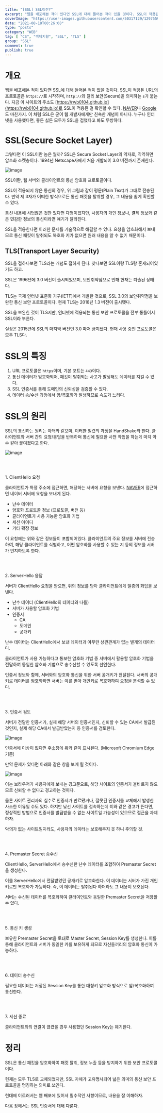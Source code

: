 ```yaml
---
title: "[SSL] SSL이란?"
excerpt: "웹을 배포해본 적이 있다면 SSL에 대해 들어본 적이 있을 것이다. SSL이 적용된 URL의 프로토콜은 https://로 시작하며, http://와 달리 보안(Secure)을 의미하는 s가 붙는다. 지금 이 사이트의 주소도 https://rwb0104.github.io로 SSL이 적용된 걸 확인할 수 있다. NAVER나 Google도 마찬가지. 이 처럼 SSL은 굳이 웹 개발자에게만 친숙한 개념이 아니다. 누구나 인터넷을 사용했다면, 좋든 싫든 모두가 SSL을 접했다고 봐도 무방하다."
coverImage: "https://user-images.githubusercontent.com/50317129/129755999-c5d6c474-d5c0-442a-b7c5-37b3cdf703a9.png"
date: "2021-08-18T00:26:08"
type: "posts"
category: "WEB"
tag: [ "CS", "객체지향", "SSL", "TLS" ]
group: "SSL"
comment: true
publish: true
---
```


# 개요

웹을 배포해본 적이 있다면 <span class="pink-600">SSL</span>에 대해 들어본 적이 있을 것이다. SSL이 적용된 URL의 프로토콜은 `https://`로 시작하며, `http://`와 달리 <span class="blue-400">보안(Secure)</span>을 의미하는 `s`가 붙는다. 지금 이 사이트의 주소도 [https://rwb0104.github.io](https://rwb0104.github.io)로 SSL이 적용된 걸 확인할 수 있다. [NAVER](https://naver.com)나 [Google](https://google.com)도 마찬가지. 이 처럼 SSL은 굳이 웹 개발자에게만 친숙한 개념이 아니다. 누구나 인터넷을 사용했다면, 좋든 싫든 모두가 SSL을 접했다고 봐도 무방하다.

# SSL(Secure Socket Layer)

그렇다면 이 <span class="pink-600">SSL</span>이란 놈은 뭘까? SSL은 Secure Socket Layer의 약자로, 직역하면 암호화 소켓층이다. 1994년 Netscape사에서 처음 개발되어 3.0 버전까지 존재한다.

![image](https://user-images.githubusercontent.com/50317129/129691442-090810ed-30c5-4245-aa9d-9dd785f621a6.png)

SSL이란, <span class="amber-400">웹 서버와 클라이언트의 통신 암호화 프로토콜</span>이다.

SSL이 적용되지 않은 통신의 경우, 위 그림과 같이 평문(Plain Text)가 그대로 전송된다. 만약 제 3자가 어떠한 방식으로든 통신 패킷을 탈취할 경우, 그 내용을 쉽게 확인할 수 있다.

통신 내용에 시덥잖은 것만 있다면 다행이겠지만, 사용자의 개인 정보나, 결제 정보와 같은 민감한 정보의 통신이라면 얘기가 달라진다.

SSL을 적용한다면 이러한 문제를 기술적으로 해결할 수 있다. 요청을 암호화해서 보내므로 통신 패킷이 탈취되도 복호화 키가 없으면 원래 내용을 알 수 없기 때문이다.

## TLS(Transport Layer Security)

SSL을 접하다보면 <span class="pink-600">TLS</span>라는 개념도 접하게 된다. 찾다보면 SSL이랑 TLS랑 혼재되어있기도 하고.

SSL은 1996년에 3.0 버전이 출시되었으며, 보안취약점으로 인해 현재는 퇴출된 상태다.

TLS는 국제 인터넷 표준화 기구(IETF)에서 개발한 것으로, SSL 3.0의 보안취약점을 보완한 통신 보안 프로토콜이다. 현재 TLS는 2018년 1.3 버전이 출시됏다.

SSL을 보완한 것이 TLS지만, 인터넷에 적용되는 통신 보안 프로토콜을 전부 통틀어서 SSL이라 부른다.

실상은 2015년에 SSL의 마지막 버전인 3.0 마저 금지됐다. 현재 사용 중인 프로토콜은 모두 TLS다.

# SSL의 특징

1. URL 프로토콜은 `https`이며, 기본 포트는 `443`이다.
2. 통신 데이터가 암호화되어, 패킷이 탈취되는 사고가 발생해도 데이터를 지킬 수 있다.
3. SSL 인증서를 통해 도메인의 신뢰성을 검증할 수 있다.
4. 데이터 송/수신 과정에서 암/복호화가 발생하므로 속도가 느리다.

# SSL의 원리

SSL의 통신하는 원리는 아래와 같으며, 이러한 일련의 과정을 HandShake라 한다. 클라이언트와 서버 간의 요청/응답을 반복하며 통신에 필요한 사전 작업을 하는게 마치 악수 같아 붙여졌다고 한다.

![image](https://user-images.githubusercontent.com/50317129/129752108-1423e7cf-3c4c-4e4c-a77a-7a76d208d7f8.png)

<br />
<br />

<p class="large amber-600">1. ClientHello 요청</p>

클라이언트가 특정 주소에 접근하면, 해당하는 서버에 요청을 보낸다. [NAVER](https://naver.com)에 접근하면 네이버 서버에 요청을 보내게 된다.

* 난수 데이터
* 암호화 프로토콜 정보 (프로토콜, 버전 등)
* 클라이언트가 사용 가능한 암호화 기법
* 세션 아이디
* 기타 확장 정보

이 요청에는 위와 같은 정보들이 포함되어있다. 클라이언트의 주요 정보를 서버에 전송하여, 해당 클라이언트를 식별하고, 어떤 암호화를 사용할 수 있는 지 등의 정보를 서버가 인지하도록 한다.

<br />
<br />

<p class="large amber-600">2. ServerHello 응답</p>

서버가 ClientHello 요청을 받으면, 위의 정보를 담아 클라이언트에게 일종의 화답을 보낸다.

* 난수 데이터 (ClientHello의 데이터와 다름)
* 서버가 사용할 암호화 기법
* 인증서
  * CA
  * 도메인
  * 공개키

난수 데이터는 ClientHello에서 보낸 데이터과 아무런 상관관계가 없는 별개의 데이터다.

클라이언트가 사용 가능하다고 통보한 암호화 기법 중 서버에서 활용할 암호화 기법을 전달하여 동일한 암호화 기법으로 송수신할 수 있도록 선언한다.

인증서 정보와 함께, 서버와의 암호화 통신을 위한 서버 공개키가 전달된다. 서버의 공개키로 데이터를 암호화하면 서버는 이를 받아 개인키로 복호화하여 요청을 분석할 수 있다.

<br />
<br />

<p class="large amber-600">3. 인증서 검토</p>

서버가 전달한 인증서가, 실제 해당 서버의 인증서인지, 신뢰할 수 있는 CA에서 발급된 것인지, 실제 해당 CA에서 발급받았는지 등 인증서를 검토한다.

![image](https://user-images.githubusercontent.com/50317129/129752361-4831de06-e99b-4f0c-9862-fe1f8ab5642a.png)

인증서에 이상이 없다면 주소창에 위와 같이 표시된다. (Microsoft Chromium Edge 기준)

만약 문제가 있다면 아래와 같은 창을 보게 될 것이다.

![image](https://user-images.githubusercontent.com/50317129/129752602-f9967221-3b82-487f-91c4-7fefc1cf3e94.png)

이는 브라우저가 사용자에게 보내는 경고문으로, 해당 사이트의 인증서가 올바르지 않으므로 신뢰할 수 없다고 경고하는 것이다.

물론 사이트 관리자의 실수로 인증서가 만료됐거나, 잘못된 인증서를 교체해서 발생한 사소한 이유일 수도 있다. 하지만 낮선 사이트를 접속하는데 이와 같은 경고가 뜬다면, 정상적인 방법으로 인증서를 발급받을 수 없는 사이트일 가능성이 있으므로 접근을 자제하자.

악의가 없는 사이트일지라도, 사용자의 데이터는 보호해주지 못 하니 주의할 것.

<br />
<br />

<p class="large amber-600">4. Premaster Secret 송수신</p>

ClientHello, ServerHello에서 송수신한 난수 데이터를 조합하여 Premaster Secret을 생성한다.

이를 ServerHello에서 전달받았던 공개키로 암호화한다. 이 데이터는 서버가 가진 개인키로만 복호화가 가능하다. 즉, 이 데이터는 탈취된다 하더라도 그 내용이 보호된다.

서버는 수신된 데이터를 복호화하여 클라이언트와 동일한 Premaster Secret을 저장할 수 있다.

<br />
<br />

<p class="large amber-600">5. 통신 키 생성</p>

보유한 Premaster Secret을 토대로 Master Secret, Session Key를 생성한다. 이를 통해 클라이언트와 서버가 동일한 키를 보유하게 되므로 자신들끼리의 암호화 통신이 가능하다.

<br />
<br />

<p class="large amber-600">6. 데이터 송수신</p>

필요한 데이터는 저장된 Session Key를 통한 대칭키 암호화 방식으로 암/복호화하여 통신한다.

<br />
<br />

<p class="large amber-600">7. 세션 종료</p>

클라이언트와의 연결이 끊겼을 경우 사용했던 Session Key는 폐기한다.

# 정리

SSL은 통신 패킷을 암호화하여 패킷 탈취, 정보 누출 등을 방지하기 위한 보안 프로토콜이다.

현재는 모두 TLS로 교체되었지만, SSL 자체가 고유명사되어 넓은 의미의 통신 보안 프로토콜을 명칭하는 의미로 쓰인다.

현대에 이르러서는 웹 배포에 있어서 필수적인 사항이므로, 내용을 잘 이해하자.

다음 장에서는 SSL 인증서에 대해 다룬다.